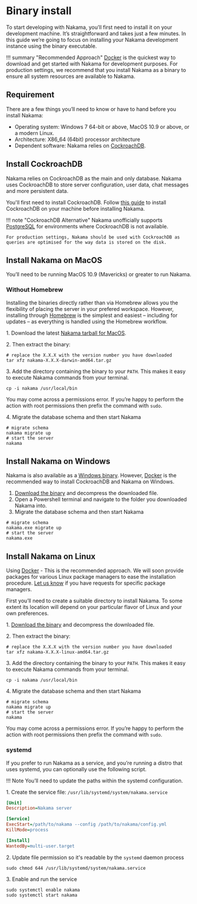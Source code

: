# Binary install

To start developing with Nakama, you’ll first need to install it on your development machine. It’s straightforward and takes just a few minutes. In this guide we’re going to focus on installing your Nakama development instance using the binary executable.

!!! summary "Recommended Approach"
    [Docker](install-docker-quickstart.md) is the quickest way to download and get started with Nakama for development purposes. For production settings, we recommend that you install Nakama as a binary to ensure all system resources are available to Nakama.

## Requirement
There are a few things you’ll need to know or have to hand before you install Nakama:

- Operating system: Windows 7 64-bit or above, MacOS 10.9 or above, or a modern Linux.
- Architecture: X86_64 (64bit) processor architecture
- Dependent software: Nakama relies on [CockroachDB](https://cockroachlabs.com).

## Install CockroachDB

Nakama relies on CockroachDB as the main and only database. Nakama uses CockroachDB to store server configuration, user data, chat messages and more persistent data.

You'll first need to install CockroachDB. Follow [this guide](https://www.cockroachlabs.com/docs/stable/install-cockroachdb.html) to install CockroachDB on your machine before installing Nakama.

!!! note "CockroachDB Alternative"
    Nakama unofficially supports [PostgreSQL](https://www.postgresql.org/download/) for environments where CockroachDB is not available.

    For production settings, Nakama should be used with CockroachDB as queries are optimised for the way data is stored on the disk.

## Install Nakama on MacOS

You’ll need to be running MacOS 10.9 (Mavericks) or greater to run Nakama.

<!--
### Homebrew

Homebrew is a community-developed package manager for MacOS. If you’ve used `apt` or `yum` on Linux systems then you’ll find Homebrew to be familiar.

If this is your first time using Homebrew, take a look at [their website](http://brew.sh/) for installation instructions. Once you’ve installed Homebrew, follow the instructions below.

```shell tab="Shell"
# run our brew recipe to download the Nakama code and build the binary
brew install https://raw.githubusercontent.com/heroiclabs/nakama/master/install/local/nakama.rb
```

Now you have Nakama running and you’re ready to start developing.
-->

### Without Homebrew

Installing the binaries directly rather than via Homebrew allows you the flexibility of placing the server in your prefered workspace. However, installing through [Homebrew](#homebrew) is the simplest and easiest – including for updates – as everything is handled using the Homebrew workflow.

1\. Download the latest [Nakama tarball for MacOS](https://github.com/heroiclabs/nakama/releases/latest).

2\. Then extract the binary:

```shell tab="Shell"
# replace the X.X.X with the version number you have downloaded
tar xfz nakama-X.X.X-darwin-amd64.tar.gz
```

3\. Add the directory containing the binary to your `PATH`. This makes it easy to execute Nakama commands from your terminal.

```shell tab="Shell"
cp -i nakama /usr/local/bin
```

You may come across a permissions error. If you’re happy to perform the action with root permissions then prefix the command with `sudo`.

4\. Migrate the database schema and then start Nakama

```shell tab="Shell"
# migrate schema
nakama migrate up
# start the server
nakama
```

## Install Nakama on Windows

Nakama is also available as a [Windows binary](https://github.com/heroiclabs/nakama/releases/latest). However, [Docker](install-docker-quickstart.md) is the recommended way to install CockroachDB and Nakama on Windows.

1. [Download the binary](https://github.com/heroiclabs/nakama/releases/latest) and decompress the downloaded file.
2. Open a Powershell terminal and navigate to the folder you downloaded Nakama into.
3. Migrate the database schema and then start Nakama

```shell tab="Powershell"
# migrate schema
nakama.exe migrate up
# start the server
nakama.exe
```

## Install Nakama on Linux

Using [Docker](install-docker-quickstart.md) - This is the recommended approach. We will soon provide packages for various Linux package managers to ease the installation procedure. [Let us know](mailto:support@heroiclabs.com) if you have requests for specific package managers.

First you’ll need to create a suitable directory to install Nakama. To some extent its location will depend on your particular flavor of Linux and your own preferences.

1\. [Download the binary](https://github.com/heroiclabs/nakama/releases/latest) and decompress the downloaded file.

2\. Then extract the binary:

```shell tab="Shell"
# replace the X.X.X with the version number you have downloaded
tar xfz nakama-X.X.X-linux-amd64.tar.gz
```

3\. Add the directory containing the binary to your `PATH`. This makes it easy to execute Nakama commands from your terminal.

```shell tab="Shell"
cp -i nakama /usr/local/bin
```

4\. Migrate the database schema and then start Nakama

```shell tab="Shell"
# migrate schema
nakama migrate up
# start the server
nakama
```

You may come across a permissions error. If you’re happy to perform the action with root permissions then prefix the command with `sudo`.

### systemd

If you prefer to run Nakama as a service, and you’re running a distro that uses systemd, you can optionally use the following script.

!!! Note
    You’ll need to update the paths within the systemd configuration.

1\. Create the service file: `/usr/lib/systemd/system/nakama.service`
```ini tab="nakama.service"
[Unit]
Description=Nakama server

[Service]
ExecStart=/path/to/nakama --config /path/to/nakama/config.yml
KillMode=process

[Install]
WantedBy=multi-user.target
```

2\. Update file permission so it's readable by the `systemd` daemon process

```shell tab="Shell"
sudo chmod 644 /usr/lib/systemd/system/nakama.service
```

3\. Enable and run the service

```shell tab="Shell"
sudo systemctl enable nakama
sudo systemctl start nakama
```


